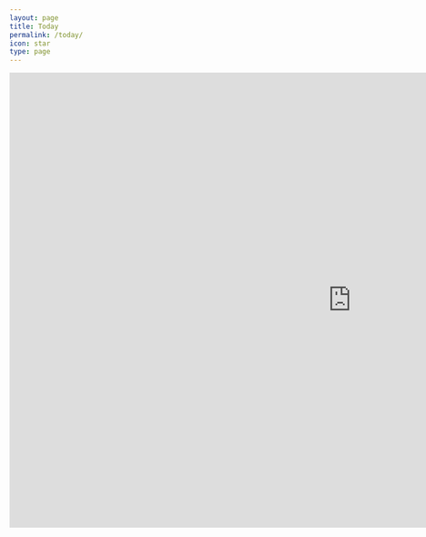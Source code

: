 ```yaml
---
layout: page
title: Today
permalink: /today/
icon: star
type: page
---
```


<iframe frameborder="0" width="1200" height="800" scrolling="no" src="http://paper.7h365.com/Members/MemberIndex"></iframe>
